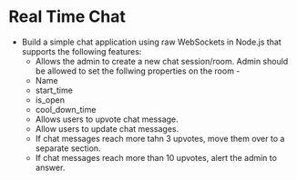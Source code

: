 # Real Time Chat

- Build a simple chat application using raw WebSockets in Node.js that supports the following features:
  - Allows the admin to create a new chat session/room. Admin should be allowed to set the follwing properties on the room -
  - Name
  - start_time
  - is_open
  - cool_down_time
  - Allows users to upvote chat message.
  - Allow users to update chat messages.
  - If chat messages reach more tahn 3 upvotes, move them over to a separate section.
  - If chat messages reach more than 10 upvotes, alert the admin to answer.
